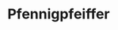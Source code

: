---
title: "Pfennigpfeiffer"
url: /dresden/pfennigpfeiffer-kesselsdorfer-strasse/
shop: Kramladen
---